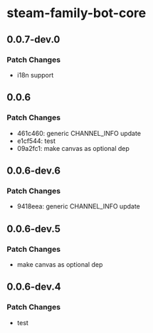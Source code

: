 # steam-family-bot-core

## 0.0.7-dev.0

### Patch Changes

- i18n support

## 0.0.6

### Patch Changes

- 461c460: generic CHANNEL_INFO update
- e1cf544: test
- 09a2fc1: make canvas as optional dep

## 0.0.6-dev.6

### Patch Changes

- 9418eea: generic CHANNEL_INFO update

## 0.0.6-dev.5

### Patch Changes

- make canvas as optional dep

## 0.0.6-dev.4

### Patch Changes

- test
